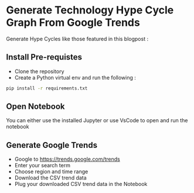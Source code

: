 # Generate Technology Hype Cycle Graph From Google Trends
Generate Hype Cycles like those featured in this blogpost : 

## Install Pre-requistes
* Clone the repository
* Create a Python virtual env and run the following :
```bash
pip install -r requirements.txt
```
## Open Notebook
You can either use the installed Jupyter or use VsCode to open and run the notebook

## Generate Google Trends
* Google to https://trends.google.com/trends
* Enter your search term
* Choose region and time range
* Download the CSV trend data
* Plug your downloaded CSV trend data in the Notebook
